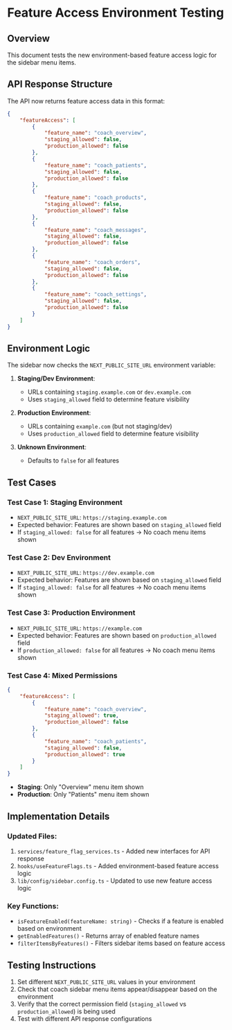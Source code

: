 # Feature Access Environment Testing

## Overview
This document tests the new environment-based feature access logic for the sidebar menu items.

## API Response Structure
The API now returns feature access data in this format:
```json
{
    "featureAccess": [
        {
            "feature_name": "coach_overview",
            "staging_allowed": false,
            "production_allowed": false
        },
        {
            "feature_name": "coach_patients",
            "staging_allowed": false,
            "production_allowed": false
        },
        {
            "feature_name": "coach_products",
            "staging_allowed": false,
            "production_allowed": false
        },
        {
            "feature_name": "coach_messages",
            "staging_allowed": false,
            "production_allowed": false
        },
        {
            "feature_name": "coach_orders",
            "staging_allowed": false,
            "production_allowed": false
        },
        {
            "feature_name": "coach_settings",
            "staging_allowed": false,
            "production_allowed": false
        }
    ]
}
```

## Environment Logic
The sidebar now checks the `NEXT_PUBLIC_SITE_URL` environment variable:

1. **Staging/Dev Environment**: 
   - URLs containing `staging.example.com` or `dev.example.com`
   - Uses `staging_allowed` field to determine feature visibility

2. **Production Environment**:
   - URLs containing `example.com` (but not staging/dev)
   - Uses `production_allowed` field to determine feature visibility

3. **Unknown Environment**:
   - Defaults to `false` for all features

## Test Cases

### Test Case 1: Staging Environment
- `NEXT_PUBLIC_SITE_URL`: `https://staging.example.com`
- Expected behavior: Features are shown based on `staging_allowed` field
- If `staging_allowed: false` for all features → No coach menu items shown

### Test Case 2: Dev Environment
- `NEXT_PUBLIC_SITE_URL`: `https://dev.example.com`
- Expected behavior: Features are shown based on `staging_allowed` field
- If `staging_allowed: false` for all features → No coach menu items shown

### Test Case 3: Production Environment
- `NEXT_PUBLIC_SITE_URL`: `https://example.com`
- Expected behavior: Features are shown based on `production_allowed` field
- If `production_allowed: false` for all features → No coach menu items shown

### Test Case 4: Mixed Permissions
```json
{
    "featureAccess": [
        {
            "feature_name": "coach_overview",
            "staging_allowed": true,
            "production_allowed": false
        },
        {
            "feature_name": "coach_patients",
            "staging_allowed": false,
            "production_allowed": true
        }
    ]
}
```

- **Staging**: Only "Overview" menu item shown
- **Production**: Only "Patients" menu item shown

## Implementation Details

### Updated Files:
1. `services/feature_flag_services.ts` - Added new interfaces for API response
2. `hooks/useFeatureFlags.ts` - Added environment-based feature access logic
3. `lib/config/sidebar.config.ts` - Updated to use new feature access logic

### Key Functions:
- `isFeatureEnabled(featureName: string)` - Checks if a feature is enabled based on environment
- `getEnabledFeatures()` - Returns array of enabled feature names
- `filterItemsByFeatures()` - Filters sidebar items based on feature access

## Testing Instructions

1. Set different `NEXT_PUBLIC_SITE_URL` values in your environment
2. Check that coach sidebar menu items appear/disappear based on the environment
3. Verify that the correct permission field (`staging_allowed` vs `production_allowed`) is being used
4. Test with different API response configurations 